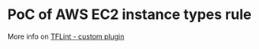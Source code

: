 # PoC of AWS EC2 instance types rule

More info on [TFLint - custom plugin](https://blog.witalis.net/posts/tflint.html)
